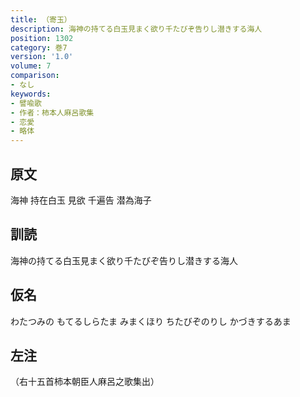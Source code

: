 ```yaml
---
title: （寄玉）
description: 海神の持てる白玉見まく欲り千たびぞ告りし潜きする海人
position: 1302
category: 巻7
version: '1.0'
volume: 7
comparison:
- なし
keywords:
- 譬喩歌
- 作者：柿本人麻呂歌集
- 恋愛
- 略体
---
```


## 原文

海神 持在白玉 見欲 千遍告 潜為海子

## 訓読

海神の持てる白玉見まく欲り千たびぞ告りし潜きする海人

## 仮名

わたつみの もてるしらたま みまくほり ちたびぞのりし かづきするあま

## 左注

（右十五首柿本朝臣人麻呂之歌集出）

